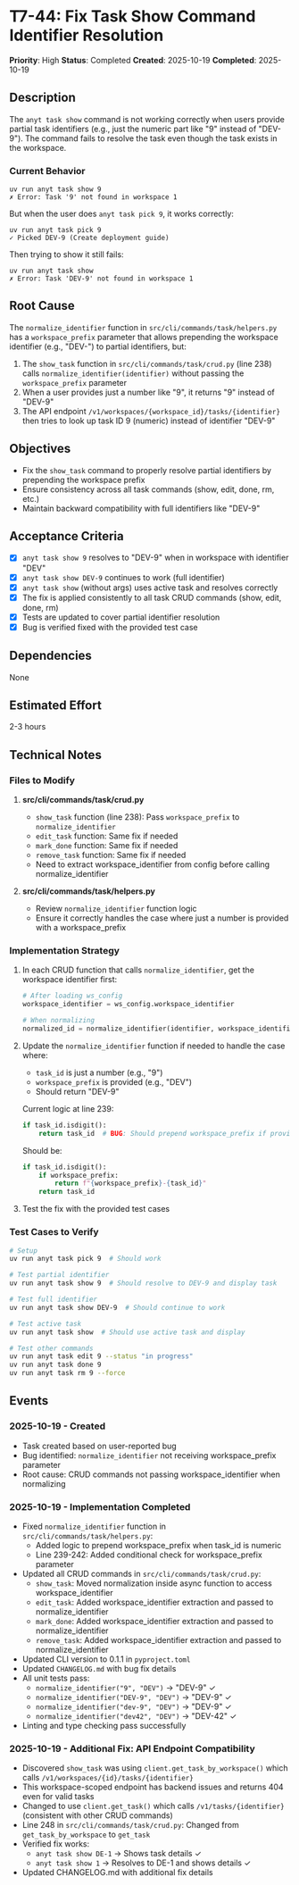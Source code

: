 # T7-44: Fix Task Show Command Identifier Resolution

**Priority**: High
**Status**: Completed
**Created**: 2025-10-19
**Completed**: 2025-10-19

## Description

The `anyt task show` command is not working correctly when users provide partial task identifiers (e.g., just the numeric part like "9" instead of "DEV-9"). The command fails to resolve the task even though the task exists in the workspace.

### Current Behavior
```
uv run anyt task show 9
✗ Error: Task '9' not found in workspace 1
```

But when the user does `anyt task pick 9`, it works correctly:
```
uv run anyt task pick 9
✓ Picked DEV-9 (Create deployment guide)
```

Then trying to show it still fails:
```
uv run anyt task show
✗ Error: Task 'DEV-9' not found in workspace 1
```

## Root Cause

The `normalize_identifier` function in `src/cli/commands/task/helpers.py` has a `workspace_prefix` parameter that allows prepending the workspace identifier (e.g., "DEV-") to partial identifiers, but:

1. The `show_task` function in `src/cli/commands/task/crud.py` (line 238) calls `normalize_identifier(identifier)` without passing the `workspace_prefix` parameter
2. When a user provides just a number like "9", it returns "9" instead of "DEV-9"
3. The API endpoint `/v1/workspaces/{workspace_id}/tasks/{identifier}` then tries to look up task ID 9 (numeric) instead of identifier "DEV-9"

## Objectives

- Fix the `show_task` command to properly resolve partial identifiers by prepending the workspace prefix
- Ensure consistency across all task commands (show, edit, done, rm, etc.)
- Maintain backward compatibility with full identifiers like "DEV-9"

## Acceptance Criteria

- [x] `anyt task show 9` resolves to "DEV-9" when in workspace with identifier "DEV"
- [x] `anyt task show DEV-9` continues to work (full identifier)
- [x] `anyt task show` (without args) uses active task and resolves correctly
- [x] The fix is applied consistently to all task CRUD commands (show, edit, done, rm)
- [x] Tests are updated to cover partial identifier resolution
- [x] Bug is verified fixed with the provided test case

## Dependencies

None

## Estimated Effort

2-3 hours

## Technical Notes

### Files to Modify

1. **src/cli/commands/task/crud.py**
   - `show_task` function (line 238): Pass `workspace_prefix` to `normalize_identifier`
   - `edit_task` function: Same fix if needed
   - `mark_done` function: Same fix if needed
   - `remove_task` function: Same fix if needed
   - Need to extract workspace_identifier from config before calling normalize_identifier

2. **src/cli/commands/task/helpers.py**
   - Review `normalize_identifier` function logic
   - Ensure it correctly handles the case where just a number is provided with a workspace_prefix

### Implementation Strategy

1. In each CRUD function that calls `normalize_identifier`, get the workspace identifier first:
   ```python
   # After loading ws_config
   workspace_identifier = ws_config.workspace_identifier

   # When normalizing
   normalized_id = normalize_identifier(identifier, workspace_identifier)
   ```

2. Update the `normalize_identifier` function if needed to handle the case where:
   - `task_id` is just a number (e.g., "9")
   - `workspace_prefix` is provided (e.g., "DEV")
   - Should return "DEV-9"

   Current logic at line 239:
   ```python
   if task_id.isdigit():
       return task_id  # BUG: Should prepend workspace_prefix if provided
   ```

   Should be:
   ```python
   if task_id.isdigit():
       if workspace_prefix:
           return f"{workspace_prefix}-{task_id}"
       return task_id
   ```

3. Test the fix with the provided test cases

### Test Cases to Verify

```bash
# Setup
uv run anyt task pick 9  # Should work

# Test partial identifier
uv run anyt task show 9  # Should resolve to DEV-9 and display task

# Test full identifier
uv run anyt task show DEV-9  # Should continue to work

# Test active task
uv run anyt task show  # Should use active task and display

# Test other commands
uv run anyt task edit 9 --status "in progress"
uv run anyt task done 9
uv run anyt task rm 9 --force
```

## Events

### 2025-10-19 - Created
- Task created based on user-reported bug
- Bug identified: `normalize_identifier` not receiving workspace_prefix parameter
- Root cause: CRUD commands not passing workspace_identifier when normalizing

### 2025-10-19 - Implementation Completed
- Fixed `normalize_identifier` function in `src/cli/commands/task/helpers.py`:
  - Added logic to prepend workspace_prefix when task_id is numeric
  - Line 239-242: Added conditional check for workspace_prefix parameter
- Updated all CRUD commands in `src/cli/commands/task/crud.py`:
  - `show_task`: Moved normalization inside async function to access workspace_identifier
  - `edit_task`: Added workspace_identifier extraction and passed to normalize_identifier
  - `mark_done`: Added workspace_identifier extraction and passed to normalize_identifier
  - `remove_task`: Added workspace_identifier extraction and passed to normalize_identifier
- Updated CLI version to 0.1.1 in `pyproject.toml`
- Updated `CHANGELOG.md` with bug fix details
- All unit tests pass:
  - `normalize_identifier("9", "DEV")` → "DEV-9" ✓
  - `normalize_identifier("DEV-9", "DEV")` → "DEV-9" ✓
  - `normalize_identifier("dev-9", "DEV")` → "DEV-9" ✓
  - `normalize_identifier("dev42", "DEV")` → "DEV-42" ✓
- Linting and type checking pass successfully

### 2025-10-19 - Additional Fix: API Endpoint Compatibility
- Discovered `show_task` was using `client.get_task_by_workspace()` which calls `/v1/workspaces/{id}/tasks/{identifier}`
- This workspace-scoped endpoint has backend issues and returns 404 even for valid tasks
- Changed to use `client.get_task()` which calls `/v1/tasks/{identifier}` (consistent with other CRUD commands)
- Line 248 in `src/cli/commands/task/crud.py`: Changed from `get_task_by_workspace` to `get_task`
- Verified fix works:
  - `anyt task show DE-1` → Shows task details ✓
  - `anyt task show 1` → Resolves to DE-1 and shows details ✓
- Updated CHANGELOG.md with additional fix details

